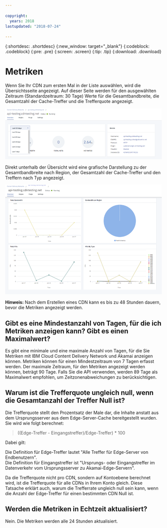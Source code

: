 ```yaml
---

copyright:
  years: 2018
lastupdated: "2018-07-24"

---
```


{:shortdesc: .shortdesc}
{:new_window: target="_blank"}
{:codeblock: .codeblock}
{:pre: .pre}
{:screen: .screen}
{:tip: .tip}
{:download: .download}

# Metriken

Wenn Sie Ihr CDN zum ersten Mal in der Liste auswählen, wird die Übersichtsseite angezeigt. Auf dieser Seite werden für den ausgewählten Zeitraum (Standardzeitraum: 30 Tage) Werte für die Gesamtbandbreite, die Gesamtzahl der Cache-Treffer und die Trefferquote angezeigt.

  ![Metrikübersicht](images/metrics-overview.png)

Direkt unterhalb der Übersicht wird eine grafische Darstellung zu der Gesamtbandbreite nach Region, der Gesamtzahl der Cache-Treffer und den Treffern nach Typ angezeigt.

  ![Metrikdiagramme](images/metrics-graphs.png)

**Hinweis:** Nach dem Erstellen eines CDN kann es bis zu 48 Stunden dauern, bevor die Metriken angezeigt werden.

## Gibt es eine Mindestanzahl von Tagen, für die ich Metriken anzeigen kann? Gibt es einen Maximalwert?

Es gibt eine minimale und eine maximale Anzahl von Tagen, für die Sie Metriken mit IBM Cloud Content Delivery Network und Akamai anzeigen können. Metriken können für einen Mindestzeitraum von 7 Tagen erfasst werden. Der maximale Zeitraum, für den Metriken angezeigt werden können, beträgt 90 Tage. Falls Sie die API verwenden, werden 89 Tage als Maximalwert empfohlen, um Zeitzonenabweichungen zu berücksichtigen.

## Warum ist die Trefferquote ungleich null, wenn die Gesamtanzahl der Treffer Null ist?
Die Trefferquote stellt den Prozentsatz der Male dar, die Inhalte anstatt aus dem Ursprungsserver aus dem Edge-Server-Cache bereitgestellt wurden. Sie wird wie folgt berechnet:

> ((Edge-Treffer - Eingangstreffer)/Edge-Treffer) * 100

Dabei gilt:

Die Definition für Edge-Treffer lautet "Alle Treffer für Edge-Server von Endbenutzern".  
Die Definition für Eingangstreffer ist "Ursprungs- oder Eingangstreffer im Datenverkehr vom Ursprungsserver zu Akamai-Edge-Servern".

Da die Trefferquote nicht pro CDN, sondern auf Kontoebene berechnet wird, ist die Trefferquote für alle CDNs in Ihrem Konto gleich. Diese Tatsache erklärt auch, warum die Trefferrate ungleich null sein kann, wenn die Anzahl der Edge-Treffer für einen bestimmten CDN Null ist.

## Werden die Metriken in Echtzeit aktualisiert?

Nein. Die Metriken werden alle 24 Stunden aktualisiert.
